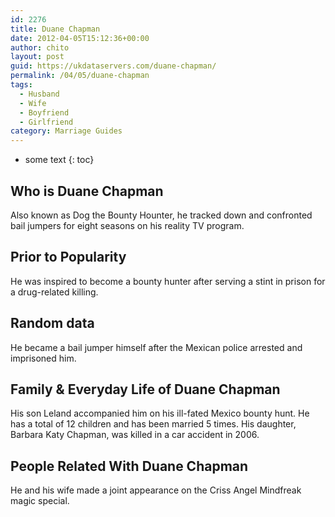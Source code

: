 ```yaml
---
id: 2276
title: Duane Chapman
date: 2012-04-05T15:12:36+00:00
author: chito
layout: post
guid: https://ukdataservers.com/duane-chapman/
permalink: /04/05/duane-chapman
tags:
  - Husband
  - Wife
  - Boyfriend
  - Girlfriend
category: Marriage Guides
---
```


* some text
{: toc}


## Who is  Duane Chapman
                  
                  
                  
Also known as Dog the Bounty Hounter, he tracked down and confronted bail jumpers for eight seasons on his reality TV program.
                  
                
                
                
## Prior to Popularity 
                  
                  
                  
He was inspired to become a bounty hunter after serving a stint in prison for a drug-related killing.
                  
                
                
                
## Random data 
                  
                  
                  
He became a bail jumper himself after the Mexican police arrested and imprisoned him.
                  
                
                
                
## Family & Everyday Life of Duane Chapman
                  
                  
                  
His son Leland accompanied him on his ill-fated Mexico bounty hunt. He has a total of 12 children and has been married 5 times. His daughter, Barbara Katy Chapman, was killed in a car accident in 2006.
                  
                
                
                
## People Related With  Duane Chapman
                  
                  
                  
He and his wife made a joint appearance on the Criss Angel Mindfreak magic special.
                  
                
              
            
          
          
          
    
    
  

